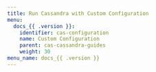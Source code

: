 ```yaml
---
title: Run Cassandra with Custom Configuration
menu:
  docs_{{ .version }}:
    identifier: cas-configuration
    name: Custom Configuration
    parent: cas-cassandra-guides
    weight: 30
menu_name: docs_{{ .version }}
---
```


